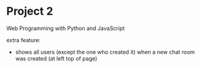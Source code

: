 # Project 2

Web Programming with Python and JavaScript

extra feature:

- shows all users (except the one who created it) when a new chat room was created (at left top of page)
